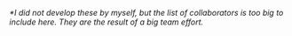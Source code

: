 _*I did not develop these by myself, but the list of collaborators is too big to include here.
They are the result of a big team effort._
